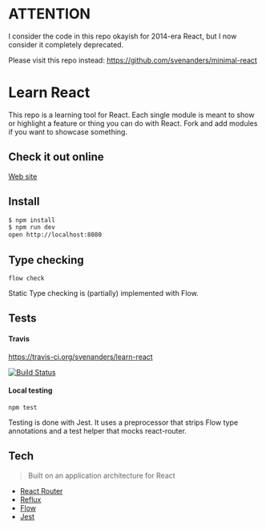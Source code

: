 # ATTENTION

I consider the code in this repo okayish for 2014-era React, but I now consider it completely deprecated.

Please visit this repo instead: https://github.com/svenanders/minimal-react


# Learn React

This repo is a learning tool for React. Each single module is meant to show or highlight a feature or thing you can do with React. Fork and add modules if you want to showcase something. 

## Check it out online

[Web site](https://learnreact.robbestad.com/)

## Install

```sh
$ npm install
$ npm run dev 
open http://localhost:8080
```

## Type checking

```flow check```

Static Type checking is (partially) implemented with Flow.

## Tests

#### Travis

https://travis-ci.org/svenanders/learn-react

[![Build Status](https://travis-ci.org/svenanders/learn-react.svg?branch=master)](https://travis-ci.org/svenanders/learn-react)

#### Local testing

```npm test```

Testing is done with Jest. It uses a preprocessor that strips Flow type annotations and a test helper that mocks
react-router.

## Tech

> Built on an application architecture for React 
    
- [React Router](https://github.com/rackt/react-router)
- [Reflux](https://www.npmjs.org/package/reflux)
- [Flow](http://flowtype.org/)
- [Jest](https://facebook.github.io/jest/)

